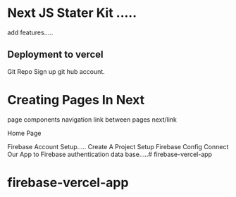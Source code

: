 # Next JS Stater Kit .....
add features.....

## Deployment to vercel
Git Repo
Sign up git hub account.



# Creating Pages In Next 
page components
navigation link between pages <Link> next/link

<Link href="/path-to-file-in-pages">
     <a>Home Page</a>
</Link>

Firebase Account Setup.....
Create A Project
Setup Firebase Config
Connect Our App to Firebase
authentication
data base.....# firebase-vercel-app
# firebase-vercel-app
